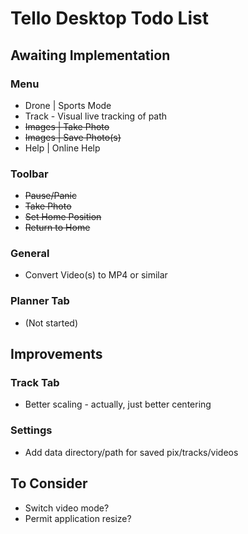 # Tello Desktop Todo List

## Awaiting Implementation

### Menu

* Drone | Sports Mode
* Track - Visual live tracking of path
* ~~Images | Take Photo~~
* ~~Images | Save Photo(s)~~
* Help | Online Help

### Toolbar
* ~~Pause/Panic~~
* ~~Take Photo~~
* ~~Set Home Position~~
* ~~Return to Home~~

### General
* Convert Video(s) to MP4 or similar
  
### Planner Tab
* (Not started)

## Improvements

### Track Tab
* Better scaling - actually, just better centering

### Settings
* Add data directory/path for saved pix/tracks/videos

## To Consider
* Switch video mode?
* Permit application resize?